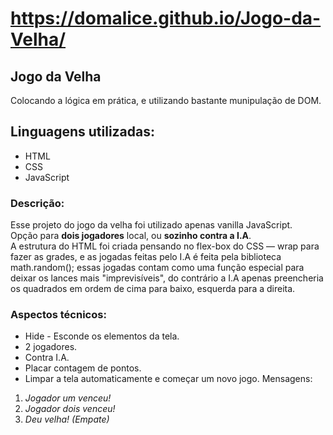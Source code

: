 # https://domalice.github.io/Jogo-da-Velha/

## Jogo da Velha
Colocando a lógica em prática, e utilizando bastante munipulação de DOM.

## Linguagens utilizadas:
* HTML
* CSS
* JavaScript

### Descrição:
Esse projeto do jogo da velha foi utilizado apenas vanilla JavaScript.  
Opção para **dois jogadores** local, ou **sozinho contra a I.A**.  
A estrutura do HTML foi criada pensando no flex-box do CSS — wrap para fazer as grades, e as jogadas feitas pelo I.A é feita pela biblioteca math.random(); essas jogadas contam como uma função especial para deixar os lances mais "imprevisíveis", do contrário a I.A apenas preencheria os quadrados em ordem de cima para baixo, esquerda para a direita.

### Aspectos técnicos:
* Hide - Esconde os elementos da tela.
* 2 jogadores.
* Contra I.A.
* Placar contagem de pontos.
* Limpar a tela automaticamente e começar um novo jogo.
Mensagens:
1. _Jogador um venceu!_
2. _Jogador dois venceu!_
3. _Deu velha! (Empate)_

